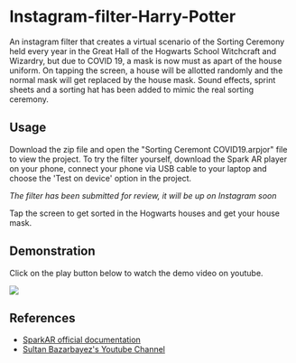 # Instagram-filter-Harry-Potter
An instagram filter that creates a virtual scenario of the Sorting Ceremony held every year in the Great Hall of the Hogwarts School Witchcraft and Wizardry, but due to COVID 19, a mask is now must as apart of the house uniform. On tapping the screen, a house will be allotted randomly and the normal mask will get replaced by the house mask. Sound effects, sprint sheets and a sorting hat has been added to mimic the real sorting ceremony.

## Usage
Download the zip file and open the "Sorting Ceremont COVID19.arpjor" file to view the project. To try the filter yourself, download the Spark AR player on your phone, connect your phone via USB cable to your laptop and choose the 'Test on device' option in the project.

*The filter has been submitted for review, it will be up on Instagram soon*

Tap the screen to get sorted in the Hogwarts houses and get your house mask.

## Demonstration
Click on the play button below to watch the demo video on youtube.

[![](http://img.youtube.com/vi/ASKmm6lPlcA/0.jpg)](http://www.youtube.com/watch?v=ASKmm6lPlcA "https://youtu.be/ASKmm6lPlcA/0.jpg")

## References
* [SparkAR official documentation](https://sparkar.facebook.com/ar-studio/learn/)
* [Sultan Bazarbayez's Youtube Channel](https://www.youtube.com/channel/UCKim2cVx6wlJVsfVJdDMD_A)
